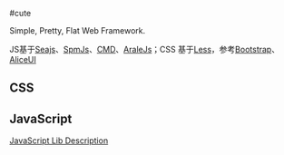 #cute

Simple, Pretty, Flat Web Framework.

JS基于[Seajs](http://seajs.org/)、[SpmJs](https://spmjs.org/)、[CMD](https://github.com/cmdjs)、[AraleJs](http://aralejs.org/)；CSS 基于[Less](http://www.lesscss.org/)，参考[Bootstrap](http://twitter.github.io/bootstrap/)、[AliceUI](http://aliceui.org/)

## CSS

## JavaScript
[JavaScript Lib Description](http://git.oschina.net/xang529/cute/blob/master/src/js/JavaScript%20Lib%20Description.md)